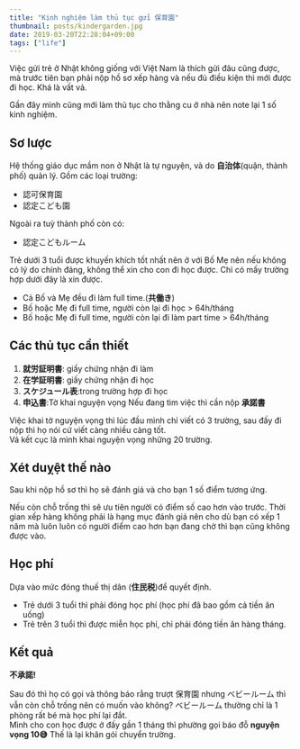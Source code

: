 ```yaml
---
title: "Kinh nghiệm làm thủ tục gửi 保育園"
thumbnail: posts/kindergarden.jpg
date: 2019-03-20T22:28:04+09:00
tags: ["life"]
---
```

Việc gửi trẻ ở Nhật không giống với Việt Nam là thích gửi đâu cũng được, mà trước tiên bạn phải nộp hồ sơ xếp hàng và nếu đủ điều kiện thì mới được đi học.
Khá là vất vả.

Gần đây mình cũng mới làm thủ tục cho thằng cu ở nhà nên note lại 1 số kinh nghiệm.

## Sơ lược
Hệ thống giáo dục mầm non ở Nhật là tự nguyện, và do **自治体**(quận, thành phố) quản lý. Gồm các loại trường:
- 認可保育園
- 認定こども園

Ngoài ra tuỳ thành phố còn có:
- 認定こどもルーム

Trẻ dưới 3 tuổi được khuyến khích tốt nhất nên ở với Bố Mẹ nên nếu không có lý do chính đáng, không thể xin cho con đi học được.
Chỉ có mấy trường hợp dưới đây là xin được. 

- Cả Bố và Mẹ đều đi làm full time.(**共働き**)
- Bố hoặc Mẹ đi full time, người còn lại đi học > 64h/tháng
- Bố hoặc Mẹ đi full time, người còn lại đi làm part time > 64h/tháng

## Các thủ tục cần thiết
1. **就労証明書**: giấy chứng nhận đi làm
2. **在学証明書**: giấy chứng nhận đi học
3. **スケジュール表**:trong trường hợp đi học
4. **申込書**:Tờ khai nguyện vọng
Nếu đang tìm việc thì cần nộp **承諾書**

Việc khai tờ nguyện vọng thì lúc đầu mình chỉ viết có 3 trường, sau đấy đi nộp thì họ nói cứ viết càng nhiều càng tốt.\
Vả kết cục là mình khai nguyện vọng những 20 trường.

## Xét duỵệt thế nào
Sau khi nộp hồ sơ thì họ sẽ đánh giá và cho bạn 1 số điểm tương ứng.

Nếu còn chỗ trống thì sẽ ưu tiên người có điểm số cao hơn vào trước. Thời gian xếp hàng không phải là hạng mục đánh giá nên cho dù bạn có xếp 1 năm mà luôn luôn có người điểm cao hơn bạn đang chờ thì bạn cũng không được vào.

## Học phí
Dựa vào mức đóng thuế thị dân (**住民税**)để quyết định. 
- Trẻ dưới 3 tuổi thì phải đóng học phí (học phí đã bao gồm cả tiền ăn uống)
- Trẻ trên 3 tuổi thì được miễn học phí, chỉ phải đóng tiền ăn hàng tháng.


## Kết quả
**不承諾!**

Sau đó thì họ có gọi và thông báo rằng trượt 保育園 nhưng ベビールーム thì vẫn còn chỗ trống nên có muốn vào không?
ベビールーム thường chỉ là 1 phòng rất bé mà học phí lại đắt. \
Mình cho con học được ở đấy gần 1 tháng thì phường gọi báo đỗ **nguyện vọng 10😅**
Thế là lại khăn gói chuyển trường.

